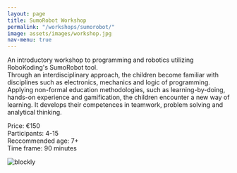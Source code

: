 ```yaml
---
layout: page
title: SumoRobot Workshop
permalink: "/workshops/sumorobot/"
image: assets/images/workshop.jpg
nav-menu: true
---
```


An introductory workshop to programming and robotics utilizing RoboKoding's SumoRobot tool.   
Through an interdisciplinary approach, the children become familiar with disciplines such as electronics, mechanics and logic of programming.  
Applying non-formal education methodologies, such as learning-by-doing, hands-on experience and gamification, the children encounter a new way of learning. It develops their competences in teamwork, problem solving and analytical thinking. 

Price: €150  
Participants: 4-15  
Reccommended age: 7+  
Time frame: 90 minutes

![blockly](../../../assets/images/blockly.jpg)
